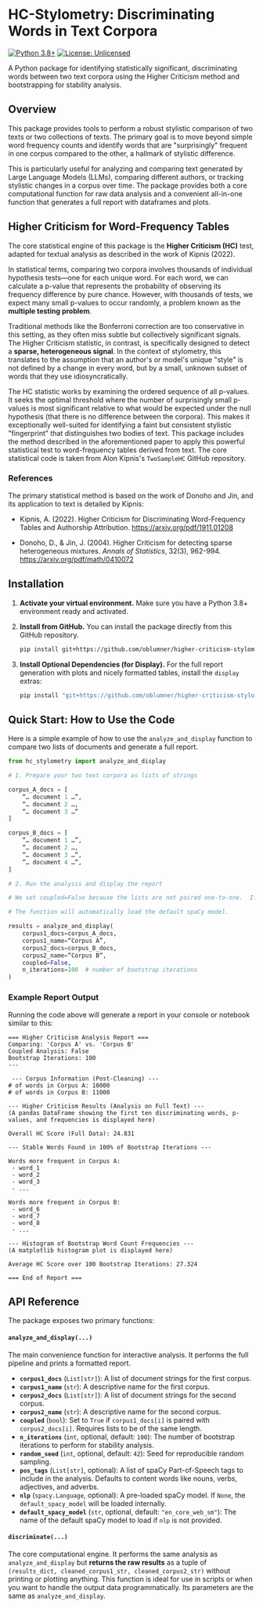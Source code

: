 # HC-Stylometry: Discriminating Words in Text Corpora

[![Python 3.8+](https://img.shields.io/badge/python-3.8+-blue.svg)](https://www.python.org/downloads/release/python-380/)
[![License: Unlicensed](https://img.shields.io/badge/License-Unlicensed-lightgrey.svg)](https://choosealicense.com/no-permission/)

A Python package for identifying statistically significant, discriminating words between two text corpora using the Higher Criticism method and bootstrapping for stability analysis.

## Overview

This package provides tools to perform a robust stylistic comparison of two texts or two collections of texts. The primary goal is to move beyond simple word frequency counts and identify words that are "surprisingly" frequent in one corpus compared to the other, a hallmark of stylistic difference.

This is particularly useful for analyzing and comparing text generated by Large Language Models (LLMs), comparing different authors, or tracking stylistic changes in a corpus over time. The package provides both a core computational function for raw data analysis and a convenient all-in-one function that generates a full report with dataframes and plots.

## Higher Criticism for Word-Frequency Tables

The core statistical engine of this package is the **Higher Criticism (HC)** test, adapted for textual analysis as described in the work of Kipnis (2022).

In statistical terms, comparing two corpora involves thousands of individual hypothesis tests—one for each unique word. For each word, we can calculate a p-value that represents the probability of observing its frequency difference by pure chance. However, with thousands of tests, we expect many small p-values to occur randomly, a problem known as the **multiple testing problem**.

Traditional methods like the Bonferroni correction are too conservative in this setting, as they often miss subtle but collectively significant signals. The Higher Criticism statistic, in contrast, is specifically designed to detect a **sparse, heterogeneous signal**. In the context of stylometry, this translates to the assumption that an author's or model's unique "style" is not defined by a change in every word, but by a small, unknown subset of words that they use idiosyncratically.

The HC statistic works by examining the ordered sequence of all p-values. It seeks the optimal threshold where the number of surprisingly small p-values is most significant relative to what would be expected under the null hypothesis (that there is no difference between the corpora). This makes it exceptionally well-suited for identifying a faint but consistent stylistic "fingerprint" that distinguishes two bodies of text. This package includes the method described in the aforementioned paper to apply this powerful statistical test to word-frequency tables derived from text. The core statistical code is taken from Alon Kipnis's `TwoSampleHC` GitHub repository.

### References

The primary statistical method is based on the work of Donoho and Jin, and its application to text is detailed by Kipnis:

* Kipnis, A. (2022). Higher Criticism for Discriminating Word-Frequency Tables and Authorship Attribution.
https://arxiv.org/pdf/1911.01208

* Donoho, D., & Jin, J. (2004). Higher Criticism for detecting sparse heterogeneous mixtures. *Annals of Statistics*, 32(3), 962-994.
https://arxiv.org/pdf/math/0410072

## Installation

1.  **Activate your virtual environment.** Make sure you have a Python 3.8+ environment ready and activated.

2.  **Install from GitHub.** You can install the package directly from this GitHub repository.

    ```bash
    pip install git+https://github.com/oblumner/higher-criticism-stylometry.git
    ```

3.  **Install Optional Dependencies (for Display).** For the full report generation with plots and nicely formatted tables, install the `display` extras:

    ```bash
    pip install "git+https://github.com/oblumner/higher-criticism-stylometry.git#egg=hc_stylometry[display]"
    ```

## Quick Start: How to Use the Code

Here is a simple example of how to use the `analyze_and_display` function to compare two lists of documents and generate a full report.

```python
from hc_stylometry import analyze_and_display

# 1. Prepare your two text corpora as lists of strings

corpus_A_docs = [
    “… document 1 …”,
    “… document 2 …,
    “… document 3 …“
]

corpus_B_docs = [
    “… document 1 …”,
    “… document 2 …,
    “… document 3 …“,
    “… document 4 …“,
]

# 2. Run the analysis and display the report

# We set coupled=False because the lists are not paired one-to-one.  If, for example, you used a list of prompts to generate pairs of text using different LLMs, you would set coupled=True (the corpora would be of equal length).

# The function will automatically load the default spaCy model.

results = analyze_and_display(
    corpus1_docs=corpus_A_docs,
    corpus1_name=“Corpus A”,
    corpus2_docs=corpus_B_docs,
    corpus2_name=“Corpus B“,
    coupled=False,
    n_iterations=100  # number of bootstrap iterations
)

```

### Example Report Output

Running the code above will generate a report in your console or notebook similar to this:

```text
=== Higher Criticism Analysis Report ===
Comparing: 'Corpus A' vs. 'Corpus B'
Coupled Analysis: False
Bootstrap Iterations: 100
---

 --- Corpus Information (Post-Cleaning) ---
# of words in Corpus A: 10000
# of words in Corpus B: 11000

--- Higher Criticism Results (Analysis on Full Text) ---
(A pandas DataFrame showing the first ten discriminating words, p-values, and frequencies is displayed here)

Overall HC Score (Full Data): 24.831

--- Stable Words Found in 100% of Bootstrap Iterations ---

Words more frequent in Corpus A:
 - word_1
 - word_2
 - word_3
 - ...

Words more frequent in Corpus B:
 - word_6
 - word_7
 - word_8
 - ...

--- Histogram of Bootstrap Word Count Frequencies ---
(A matplotlib histogram plot is displayed here)

Average HC Score over 100 Bootstrap Iterations: 27.324

=== End of Report ===
```

## API Reference

The package exposes two primary functions:

#### `analyze_and_display(...)`

The main convenience function for interactive analysis. It performs the full pipeline and prints a formatted report.

* **`corpus1_docs`** (`List[str]`): A list of document strings for the first corpus.
* **`corpus1_name`** (`str`): A descriptive name for the first corpus.
* **`corpus2_docs`** (`List[str]`): A list of document strings for the second corpus.
* **`corpus2_name`** (`str`): A descriptive name for the second corpus.
* **`coupled`** (`bool`): Set to `True` if `corpus1_docs[i]` is paired with `corpus2_docs[i]`. Requires lists to be of the same length.
* **`n_iterations`** (`int`, optional, default: `100`): The number of bootstrap iterations to perform for stability analysis.
* **`random_seed`** (`int`, optional, default: `42`): Seed for reproducible random sampling.
* **`pos_tags`** (`List[str]`, optional): A list of spaCy Part-of-Speech tags to include in the analysis. Defaults to content words like nouns, verbs, adjectives, and adverbs.
* **`nlp`** (`spacy.Language`, optional): A pre-loaded spaCy model. If `None`, the `default_spacy_model` will be loaded internally.
* **`default_spacy_model`** (`str`, optional, default: `"en_core_web_sm"`): The name of the default spaCy model to load if `nlp` is not provided.

#### `discriminate(...)`

The core computational engine. It performs the same analysis as `analyze_and_display` but **returns the raw results** as a tuple of `(results_dict, cleaned_corpus1_str, cleaned_corpus2_str)` without printing or plotting anything. This function is ideal for use in scripts or when you want to handle the output data programmatically. Its parameters are the same as `analyze_and_display`.
